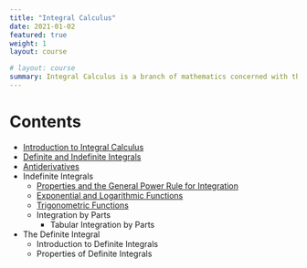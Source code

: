 ```yaml
---
title: "Integral Calculus"
date: 2021-01-02
featured: true
weight: 1
layout: course

# layout: course
summary: Integral Calculus is a branch of mathematics concerned with the theory and applications of integrals and integration. Some of its applications are determining areas under a curve, volumes of solids of revolution, and lengths of curves. The integral corresponds to summing infinitesimal pieces to describe the continuous region.  In other words, integral calculus is concerned with the process or idea of breaking down into parts to compute the whole. The term part is the infinitesimal piece derived from the concept of differentials. As you may have already noticed, Integral Calculus complements the principles of Differential Calculus.
---
```


# Contents


- [Introduction to Integral Calculus](../calculus/IC-0.1-introduction-to-integral-calculus)
- [Definite and Indefinite Integrals](../calculus/IC-1.1-definite-and-indefinite-integrals)
- [Antiderivatives](../calculus/IC-2.1-antiderivatives)
- Indefinite Integrals
  - [Properties and the General Power Rule for Integration](../calculus/IC-3.1-properties-and-the-general-power-rule-for-integration)
  - [Exponential and Logarithmic Functions](../calculus/IC-3.2-exponential-and-logarithmic-functions)
  - [Trigonometric Functions](../calculus/IC-3.3-trigonometric-functions)
  - Integration by Parts
    - Tabular Integration by Parts
- The Definite Integral
  - Introduction to Definite Integrals
  - Properties of Definite Integrals